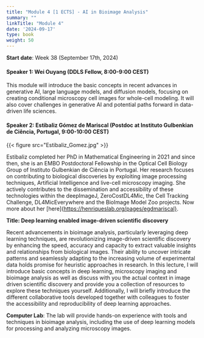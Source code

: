 ```yaml
---
title: "Module 4 [1 ECTS] - AI in Bioimage Analysis"
summary: ""
linkTitle: "Module 4"
date: '2024-09-17'
type: book
weight: 50
---
```



**Start date**: Week 38 (September 17th, 2024)

<!-- needs to be updated -->
#### Speaker 1: Wei Ouyang (DDLS Fellow, 8:00-9:00 CEST)

This module will introduce the basic concepts in recent advances in generative AI, large language models, and diffusion models, focusing on creating conditional microscopy cell images for whole-cell modeling. It will also cover challenges in generative AI and potential paths forward in data-driven life sciences.

<!-- has been updated -->
#### Speaker 2: Estibaliz Gómez de Mariscal (Postdoc at Instituto Gulbenkian de Ciência, Portugal, 9:00-10:00 CEST)

{{< figure src="Estibaliz_Gomez.jpg" >}}

Estibaliz completed her PhD in Mathematical Engineering in 2021 and since then, she is an EMBO Postdoctoral Fellowship in the Optical Cell Biology Group of Instituto Gulbenkian de Ciência in Portugal. Her research focuses on contributing to biological discoveries by exploiting image processing techniques, Artificial Intelligence and live-cell microscopy imaging. She actively contributes to the dissemination and accessibility of these technologies within the deepImageJ, ZeroCostDL4Mic, the Cell Tracking Challenge, DL4MicEverywhere and the BioImage Model Zoo projects. Now more about her [here]{https://henriqueslab.org/pages/egdmariscal}.

**Title: Deep learning enabled image-driven scientific discovery**

Recent advancements in bioimage analysis, particularly leveraging deep learning techniques, are revolutionizing image-driven scientific discovery by enhancing the speed, accuracy and capacity to extract valuable insights and relationships from biological images. Their ability to uncover intricate patterns and seamlessly adapting to the increasing volume of experimental data holds promise for heuristic approaches in research. In this lecture, I will introduce basic concepts in deep learning, microscopy imaging and bioimage analysis as well as discuss with you the actual context in image driven scientific discovery and provide you a collection of resources to explore these techniques yourself. Additionally, I will briefly introduce the different collaborative tools developed together with colleagues to foster the accessibility and reproducibility of deep learning approaches. 

<!-- needs to be updated -->
**Computer Lab**: The lab will provide hands-on experience with tools and techniques in bioimage analysis, including the use of deep learning models for processing and analyzing microscopy images.